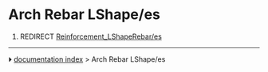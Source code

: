 # Arch Rebar LShape/es
1.  REDIRECT [Reinforcement_LShapeRebar/es](Reinforcement_LShapeRebar/es.md)



---
⏵ [documentation index](../README.md) > Arch Rebar LShape/es
